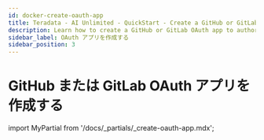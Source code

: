 ```yaml
---
id: docker-create-oauth-app
title: Teradata - AI Unlimited - QuickStart - Create a GitHub or GitLab OAuth app
description: Learn how to create a GitHub or GitLab OAuth app to authorize your Git repository to store user and project information.
sidebar_label: OAuth アプリを作成する
sidebar_position: 3
---
```



# GitHub または GitLab OAuth アプリを作成する

import MyPartial from '/docs/_partials/_create-oauth-app.mdx';

<MyPartial />

